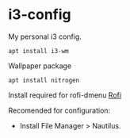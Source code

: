 # i3-config

My personal i3 config.
```
apt install i3-wm
```
Wallpaper package
```
apt install nitrogen
```

Install required for rofi-dmenu 
[Rofi](https://github.com/davatorium/rofi)

Recomended for configuration: 
* Install File Manager > Nautilus.
